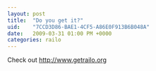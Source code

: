 ```yaml
---
layout: post
title:  "Do you get it?"
uid:	"7CCD3D86-BAE1-4CF5-A86E0F913B6B048A"
date:   2009-03-31 01:00 PM +0000
categories: railo
---
```

<p>Check out <a href="http://www.getrailo.org">http://www.getrailo.org</a></p>